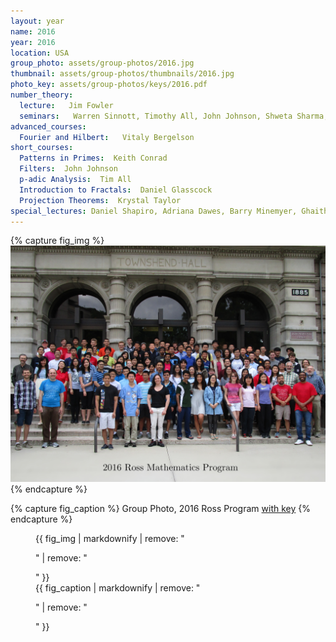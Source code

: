 ```yaml
---
layout: year
name: 2016
year: 2016
location: USA
group_photo: assets/group-photos/2016.jpg
thumbnail: assets/group-photos/thumbnails/2016.jpg
photo_key: assets/group-photos/keys/2016.pdf
number_theory:
  lecture:   Jim Fowler
  seminars:   Warren Sinnott, Timothy All, John Johnson, Shweta Sharma, Daniel Glasscock, Krystal Taylor
advanced_courses:
  Fourier and Hilbert:   Vitaly Bergelson
short_courses:
  Patterns in Primes:  Keith Conrad
  Filters:  John Johnson
  p-adic Analysis:  Tim All
  Introduction to Fractals:  Daniel Glasscock
  Projection Theorems:  Krystal Taylor
special_lectures: Daniel Shapiro, Adriana Dawes, Barry Minemyer, Ghaith Hiary
---
```

{% capture fig_img %}
[![2016](/assets/group-photos/2016.jpg)](/assets/group-photos/keys/2016.pdf)
{% endcapture %}

{% capture fig_caption %}
Group Photo, 2016 Ross Program [with key](/assets/group-photos/keys/2016.pdf)
{% endcapture %}

<figure>
  {{ fig_img | markdownify | remove: "<p>" | remove: "</p>" }}
  <figcaption>{{ fig_caption | markdownify | remove: "<p>" | remove: "</p>" }}</figcaption>
</figure>


